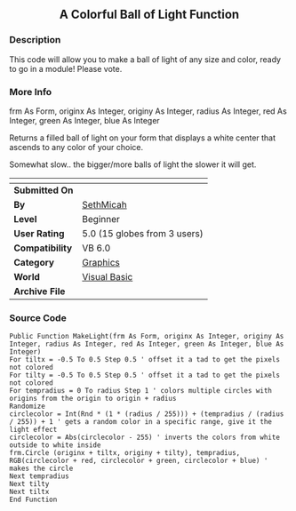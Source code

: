 ﻿<div align="center">

## A Colorful Ball of Light Function


</div>

### Description

This code will allow you to make a ball of light of any size and color, ready to go in a module! Please vote.
 
### More Info
 
frm As Form, originx As Integer, originy As Integer, radius As Integer, red As Integer, green As Integer, blue As Integer

Returns a filled ball of light on your form that displays a white center that ascends to any color of your choice.

Somewhat slow.. the bigger/more balls of light the slower it will get.


<span>             |<span>
---                |---
**Submitted On**   |
**By**             |[SethMicah](https://github.com/Planet-Source-Code/PSCIndex/blob/master/ByAuthor/sethmicah.md)
**Level**          |Beginner
**User Rating**    |5.0 (15 globes from 3 users)
**Compatibility**  |VB 6\.0
**Category**       |[Graphics](https://github.com/Planet-Source-Code/PSCIndex/blob/master/ByCategory/graphics__1-46.md)
**World**          |[Visual Basic](https://github.com/Planet-Source-Code/PSCIndex/blob/master/ByWorld/visual-basic.md)
**Archive File**   |[](https://github.com/Planet-Source-Code/sethmicah-a-colorful-ball-of-light-function__1-21250/archive/master.zip)





### Source Code

```
Public Function MakeLight(frm As Form, originx As Integer, originy As Integer, radius As Integer, red As Integer, green As Integer, blue As Integer)
For tiltx = -0.5 To 0.5 Step 0.5 ' offset it a tad to get the pixels not colored
For tilty = -0.5 To 0.5 Step 0.5 ' offset it a tad to get the pixels not colored
For tempradius = 0 To radius Step 1 ' colors multiple circles with origins from the origin to origin + radius
Randomize
circlecolor = Int(Rnd * (1 * (radius / 255))) + (tempradius / (radius / 255)) + 1 ' gets a random color in a specific range, give it the light effect
circlecolor = Abs(circlecolor - 255) ' inverts the colors from white outside to white inside
frm.Circle (originx + tiltx, originy + tilty), tempradius, RGB(circlecolor + red, circlecolor + green, circlecolor + blue) ' makes the circle
Next tempradius
Next tilty
Next tiltx
End Function
```

